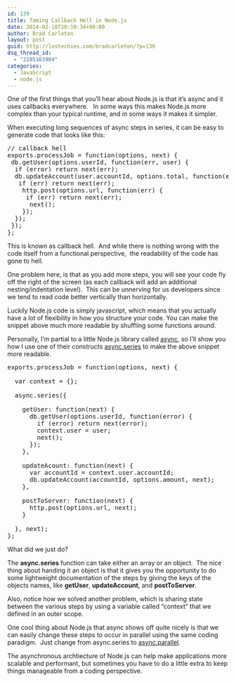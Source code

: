 ```yaml
---
id: 139
title: Taming Callback Hell in Node.js
date: 2014-02-18T20:10:34+00:00
author: Brad Carleton
layout: post
guid: http://lostechies.com/bradcarleton/?p=139
dsq_thread_id:
  - "2285163904"
categories:
  - JavaScript
  - node.js
---
```

<p dir="ltr">
  One of the first things that you’ll hear about Node.js is that it&#8217;s async and it uses callbacks everywhere.   In some ways this makes Node.js more complex than your typical runtime, and in some ways it makes it simpler.
</p>

When executing long sequences of async steps in series, it can be easy to generate code that looks like this:

<pre>// callback hell
exports.processJob = function(options, next) {
 db.getUser(options.userId, function(err, user) {
  if (error) return next(err);    
  db.updateAccount(user.accountId, options.total, function(err) {
   if (err) return next(err);
    http.post(options.url, function(err) {
     if (err) return next(err);
      next();
    });
  }); 
 });
};</pre>

<p dir="ltr">
  This is known as callback hell.  And while there is nothing wrong with the code itself from a functional perspective,  the readability of the code has gone to hell.
</p>

<p dir="ltr">
  One problem here, is that as you add more steps, you will see your code fly off the right of the screen (as each callback will add an additional nesting/indentation level).  This can be unnerving for us developers since we tend to read code better vertically than horizontally.
</p>

Luckily Node.js code is simply javascript, which means that you actually have a lot of flexibility in how you structure your code. You can make the snippet above much more readable by shuffling some functions around.

Personally, I’m partial to a little Node.js library called <a title="Async" href="https://github.com/caolan/async" target="_blank">async</a>, so I’ll show you how I use one of their constructs <a title="async series" href="https://github.com/caolan/async#series" target="_blank">async.series</a> to make the above snippet more readable.

<pre>exports.processJob = function(options, next) {

  var context = {};

  async.series({

    getUser: function(next) {
      db.getUser(options.userId, function(error) {
        if (error) return next(error);
        context.user = user;
        next();
      });
    },

    updateAcount: function(next) {
      var accountId = context.user.accountId;
      db.updateAccount(accountId, options.amount, next);
    },

    postToServer: function(next) {
      http.post(options.url, next);
    }

  }, next);
};</pre>

<p dir="ltr">
  What did we just do?
</p>

The **async.series** function can take either an array or an object.  The nice thing about handing it an object is that it gives you the opportunity to do some lightweight documentation of the steps by giving the keys of the objects names, like **getUser**, **updateAccount**, and **postToServer**.

Also, notice how we solved another problem, which is sharing state between the various steps by using a variable called “context” that we defined in an outer scope.

One cool thing about Node.js that async shows off quite nicely is that we can easily change these steps to occur in parallel using the same coding paradigm.  Just change from async.series to <a title="async parallel" href="https://github.com/caolan/async#paralleltasks-callback" target="_blank">async.parallel</a>.

The asynchronous archtiecture of Node.js can help make applications more scalable and performant, but sometimes you have to do a little extra to keep things manageable from a coding perspective. 

<link rel="stylesheet" href="//static.techpines.com/rainbow.css" />
</link>
